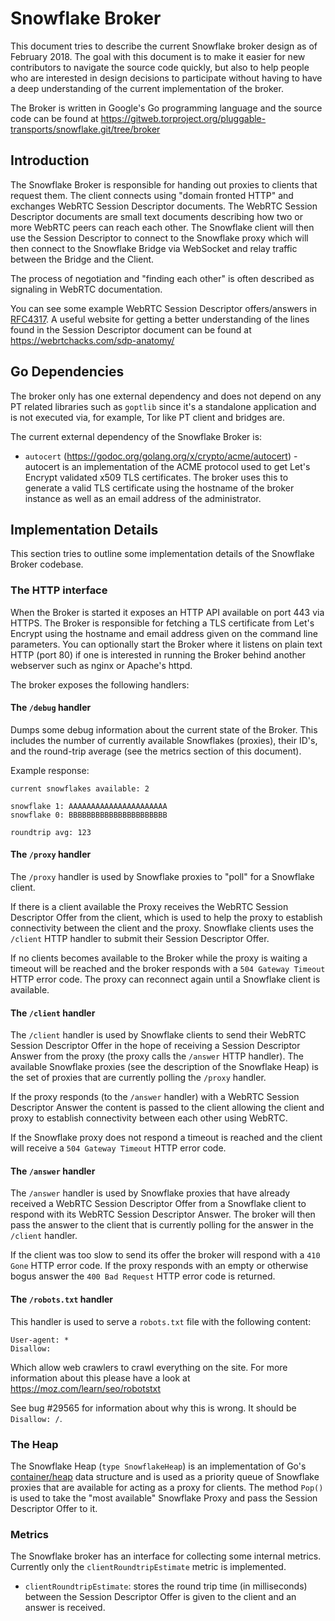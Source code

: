 # Snowflake Broker

This document tries to describe the current Snowflake broker design as of
February 2018. The goal with this document is to make it easier for new
contributors to navigate the source code quickly, but also to help people who
are interested in design decisions to participate without having to have a deep
understanding of the current implementation of the broker.

The Broker is written in Google's Go programming language and the source code
can be found at https://gitweb.torproject.org/pluggable-transports/snowflake.git/tree/broker

## Introduction

The Snowflake Broker is responsible for handing out proxies to clients that
request them. The client connects using "domain fronted HTTP" and
exchanges WebRTC Session Descriptor documents. The WebRTC Session Descriptor
documents are small text documents describing how two or more WebRTC peers can
reach each other. The Snowflake client will then use the Session Descriptor to
connect to the Snowflake proxy which will then connect to the Snowflake Bridge
via WebSocket and relay traffic between the Bridge and the Client.

The process of negotiation and "finding each other" is often described as
signaling in WebRTC documentation.

You can see some example WebRTC Session Descriptor offers/answers in
[RFC4317](https://www.rfc-editor.org/rfc/rfc4317.txt). A useful website for
getting a better understanding of the lines found in the Session Descriptor
document can be found at https://webrtchacks.com/sdp-anatomy/

## Go Dependencies

The broker only has one external dependency and does not depend on any PT
related libraries such as `goptlib` since it's a standalone application and is
not executed via, for example, Tor like PT client and bridges are.

The current external dependency of the Snowflake Broker is:

- `autocert` (https://godoc.org/golang.org/x/crypto/acme/autocert) - autocert
  is an implementation of the ACME protocol used to get Let's Encrypt validated
  x509 TLS certificates. The broker uses this to generate a valid TLS certificate
  using the hostname of the broker instance as well as an email address of the
  administrator.



## Implementation Details

This section tries to outline some implementation details of the Snowflake
Broker codebase.

### The HTTP interface

When the Broker is started it exposes an HTTP API available on port 443 via
HTTPS. The Broker is responsible for fetching a TLS certificate from Let's
Encrypt using the hostname and email address given on the command line
parameters. You can optionally start the Broker where it listens on plain text
HTTP (port 80) if one is interested in running the Broker behind another
webserver such as nginx or Apache's httpd.

The broker exposes the following handlers:

#### The `/debug` handler

Dumps some debug information about the current state of the Broker. This
includes the number of currently available Snowflakes (proxies), their ID's,
and the round-trip average (see the metrics section of this document).

Example response:

    current snowflakes available: 2

    snowflake 1: AAAAAAAAAAAAAAAAAAAAAA
    snowflake 0: BBBBBBBBBBBBBBBBBBBBBB

    roundtrip avg: 123

#### The `/proxy` handler

The `/proxy` handler is used by Snowflake proxies to "poll" for a Snowflake
client. 

If there is a client available the Proxy receives the WebRTC Session Descriptor
Offer from the client, which is used to help the proxy to establish
connectivity between the client and the proxy. Snowflake clients uses the
`/client` HTTP handler to submit their Session Descriptor Offer.

If no clients becomes available to the Broker while the proxy is waiting a
timeout will be reached and the broker responds with a `504 Gateway Timeout`
HTTP error code. The proxy can reconnect again until a Snowflake client is
available.

#### The `/client` handler

The `/client` handler is used by Snowflake clients to send their WebRTC Session
Descriptor Offer in the hope of receiving a Session Descriptor Answer from the
proxy (the proxy calls the `/answer` HTTP handler). The available Snowflake
proxies (see the description of the Snowflake Heap) is the set of proxies that
are currently polling the `/proxy` handler.

If the proxy responds (to the `/answer` handler) with a WebRTC Session
Descriptor Answer the content is passed to the client allowing the client and
proxy to establish connectivity between each other using WebRTC.

If the Snowflake proxy does not respond a timeout is reached and the client
will receive a `504 Gateway Timeout` HTTP error code.

#### The `/answer` handler

The `/answer` handler is used by Snowflake proxies that have already received a
WebRTC Session Descriptor Offer from a Snowflake client to respond with its
WebRTC Session Descriptor Answer. The broker will then pass the answer to the
client that is currently polling for the answer in the `/client` handler.

If the client was too slow to send its offer the broker will respond with a
`410 Gone` HTTP error code. If the proxy responds with an empty or otherwise
bogus answer the `400 Bad Request` HTTP error code is returned.

#### The `/robots.txt` handler

This handler is used to serve a `robots.txt` file with the following content:

    User-agent: *
    Disallow:

Which allow web crawlers to crawl everything on the site. For more information
about this please have a look at https://moz.com/learn/seo/robotstxt

See bug #29565 for information about why this is wrong. It should be `Disallow:
/`.

### The Heap

The Snowflake Heap (`type SnowflakeHeap`) is an implementation of Go's
[container/heap](https://golang.org/pkg/container/heap/) data structure and is
used as a priority queue of Snowflake proxies that are available for acting as
a proxy for clients. The method `Pop()` is used to take the "most available"
Snowflake Proxy and pass the Session Descriptor Offer to it.

### Metrics

The Snowflake broker has an interface for collecting some internal metrics.
Currently only the `clientRoundtripEstimate` metric is implemented.

- `clientRoundtripEstimate`: stores the round trip time (in milliseconds)
  between the Session Descriptor Offer is given to the client and an answer is
  received.
